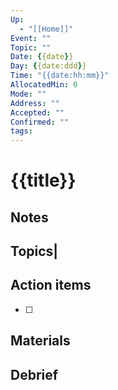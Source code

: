 ```yaml
---
Up:
  - "[[Home]]"
Event: ""
Topic: ""
Date: {{date}} 
Day: {{date:ddd}}
Time: "{{date:hh:mm}}" 
AllocatedMin: 0
Mode: ""
Address: ""
Accepted: ""
Confirmed: ""
tags: 
---
```

# {{title}} 
## Notes
## Topics|
## Action items
- [ ]
## Materials
## Debrief

